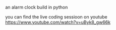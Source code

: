 an alarm clock 
build in python

you can find the live coding sessioon on youtube
    https://www.youtube.com/watch?v=uByk8_gw66k